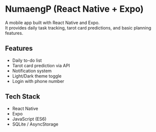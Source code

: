 # NumaengP (React Native + Expo)

A mobile app built with React Native and Expo.  
It provides daily task tracking, tarot card predictions, and basic planning features.

## Features

- Daily to-do list
- Tarot card prediction via API
- Notification system
- Light/Dark theme toggle
- Login with phone number

## Tech Stack

- React Native
- Expo
- JavaScript (ES6)
- SQLite / AsyncStorage
